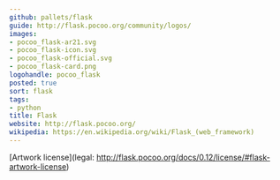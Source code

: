```yaml
---
github: pallets/flask
guide: http://flask.pocoo.org/community/logos/
images:
- pocoo_flask-ar21.svg
- pocoo_flask-icon.svg
- pocoo_flask-official.svg
- pocoo_flask-card.png
logohandle: pocoo_flask
posted: true
sort: flask
tags:
- python
title: Flask
website: http://flask.pocoo.org/
wikipedia: https://en.wikipedia.org/wiki/Flask_(web_framework)
---
```


[Artwork license](legal: http://flask.pocoo.org/docs/0.12/license/#flask-artwork-license)
